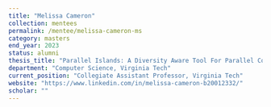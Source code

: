 ```yaml
---
title: "Melissa Cameron"
collection: mentees
permalink: /mentee/melissa-cameron-ms
category: masters
end_year: 2023
status: alumni
thesis_title: "Parallel Islands: A Diversity Aware Tool For Parallel Computing Education"
department: "Computer Science, Virginia Tech"
current_position: "Collegiate Assistant Professor, Virginia Tech"
website: "https://www.linkedin.com/in/melissa-cameron-b20012332/"
scholar: ""
---
```

